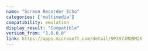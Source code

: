```yaml
---
name: "Screen Recorder Echo"
categories: ['multimedia']
compatibility: emulation
display_result: "Compatible"
version_from: "1.0.0.0"
link: https://apps.microsoft.com/detail/9P397JMD9M2X
---
```

